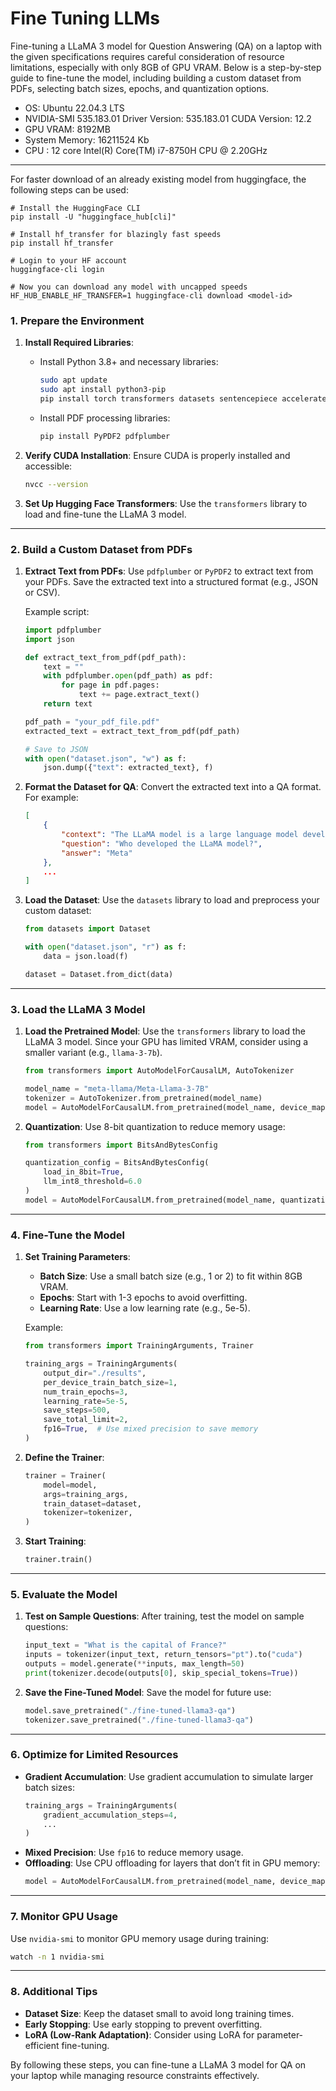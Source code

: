 # Fine Tuning LLMs 

Fine-tuning a LLaMA 3 model for Question Answering (QA) on a laptop with the given specifications requires careful consideration of resource limitations, especially with only 8GB of GPU VRAM. Below is a step-by-step guide to fine-tune the model, including building a custom dataset from PDFs, selecting batch sizes, epochs, and quantization options.


- OS: Ubuntu 22.04.3 LTS
- NVIDIA-SMI 535.183.01             Driver Version: 535.183.01   CUDA Version: 12.2
- GPU VRAM: 8192MB
- System Memory: 16211524 Kb
- CPU : 12 core Intel(R) Core(TM) i7-8750H CPU @ 2.20GHz

---
For faster download of an already existing model from huggingface, the following steps can be used:

```shell
# Install the HuggingFace CLI
pip install -U "huggingface_hub[cli]"

# Install hf_transfer for blazingly fast speeds
pip install hf_transfer 

# Login to your HF account
huggingface-cli login

# Now you can download any model with uncapped speeds
HF_HUB_ENABLE_HF_TRANSFER=1 huggingface-cli download <model-id>
```

### **1. Prepare the Environment**
1. **Install Required Libraries**:
   - Install Python 3.8+ and necessary libraries:
     ```bash
     sudo apt update
     sudo apt install python3-pip
     pip install torch transformers datasets sentencepiece accelerate bitsandbytes
     ```
   - Install PDF processing libraries:
     ```bash
     pip install PyPDF2 pdfplumber
     ```

2. **Verify CUDA Installation**:
   Ensure CUDA is properly installed and accessible:
   ```bash
   nvcc --version
   ```

3. **Set Up Hugging Face Transformers**:
   Use the `transformers` library to load and fine-tune the LLaMA 3 model.

---

### **2. Build a Custom Dataset from PDFs**
1. **Extract Text from PDFs**:
   Use `pdfplumber` or `PyPDF2` to extract text from your PDFs. Save the extracted text into a structured format (e.g., JSON or CSV).

   Example script:
   ```python
   import pdfplumber
   import json

   def extract_text_from_pdf(pdf_path):
       text = ""
       with pdfplumber.open(pdf_path) as pdf:
           for page in pdf.pages:
               text += page.extract_text()
       return text

   pdf_path = "your_pdf_file.pdf"
   extracted_text = extract_text_from_pdf(pdf_path)

   # Save to JSON
   with open("dataset.json", "w") as f:
       json.dump({"text": extracted_text}, f)
   ```

2. **Format the Dataset for QA**:
   Convert the extracted text into a QA format. For example:
   ```json
   [
       {
           "context": "The LLaMA model is a large language model developed by Meta.",
           "question": "Who developed the LLaMA model?",
           "answer": "Meta"
       },
       ...
   ]
   ```

3. **Load the Dataset**:
   Use the `datasets` library to load and preprocess your custom dataset:
   ```python
   from datasets import Dataset

   with open("dataset.json", "r") as f:
       data = json.load(f)

   dataset = Dataset.from_dict(data)
   ```

---

### **3. Load the LLaMA 3 Model**
1. **Load the Pretrained Model**:
   Use the `transformers` library to load the LLaMA 3 model. Since your GPU has limited VRAM, consider using a smaller variant (e.g., `llama-3-7b`).

   ```python
   from transformers import AutoModelForCausalLM, AutoTokenizer

   model_name = "meta-llama/Meta-Llama-3-7B"
   tokenizer = AutoTokenizer.from_pretrained(model_name)
   model = AutoModelForCausalLM.from_pretrained(model_name, device_map="auto", load_in_8bit=True)
   ```

2. **Quantization**:
   Use 8-bit quantization to reduce memory usage:
   ```python
   from transformers import BitsAndBytesConfig

   quantization_config = BitsAndBytesConfig(
       load_in_8bit=True,
       llm_int8_threshold=6.0
   )
   model = AutoModelForCausalLM.from_pretrained(model_name, quantization_config=quantization_config, device_map="auto")
   ```

---

### **4. Fine-Tune the Model**
1. **Set Training Parameters**:
   - **Batch Size**: Use a small batch size (e.g., 1 or 2) to fit within 8GB VRAM.
   - **Epochs**: Start with 1-3 epochs to avoid overfitting.
   - **Learning Rate**: Use a low learning rate (e.g., 5e-5).

   Example:
   ```python
   from transformers import TrainingArguments, Trainer

   training_args = TrainingArguments(
       output_dir="./results",
       per_device_train_batch_size=1,
       num_train_epochs=3,
       learning_rate=5e-5,
       save_steps=500,
       save_total_limit=2,
       fp16=True,  # Use mixed precision to save memory
   )
   ```

2. **Define the Trainer**:
   ```python
   trainer = Trainer(
       model=model,
       args=training_args,
       train_dataset=dataset,
       tokenizer=tokenizer,
   )
   ```

3. **Start Training**:
   ```python
   trainer.train()
   ```

---

### **5. Evaluate the Model**
1. **Test on Sample Questions**:
   After training, test the model on sample questions:
   ```python
   input_text = "What is the capital of France?"
   inputs = tokenizer(input_text, return_tensors="pt").to("cuda")
   outputs = model.generate(**inputs, max_length=50)
   print(tokenizer.decode(outputs[0], skip_special_tokens=True))
   ```

2. **Save the Fine-Tuned Model**:
   Save the model for future use:
   ```python
   model.save_pretrained("./fine-tuned-llama3-qa")
   tokenizer.save_pretrained("./fine-tuned-llama3-qa")
   ```

---

### **6. Optimize for Limited Resources**
- **Gradient Accumulation**: Use gradient accumulation to simulate larger batch sizes:
  ```python
  training_args = TrainingArguments(
      gradient_accumulation_steps=4,
      ...
  )
  ```
- **Mixed Precision**: Use `fp16` to reduce memory usage.
- **Offloading**: Use CPU offloading for layers that don’t fit in GPU memory:
  ```python
  model = AutoModelForCausalLM.from_pretrained(model_name, device_map="auto", offload_folder="./offload")
  ```

---

### **7. Monitor GPU Usage**
Use `nvidia-smi` to monitor GPU memory usage during training:
```bash
watch -n 1 nvidia-smi
```

---

### **8. Additional Tips**
- **Dataset Size**: Keep the dataset small to avoid long training times.
- **Early Stopping**: Use early stopping to prevent overfitting.
- **LoRA (Low-Rank Adaptation)**: Consider using LoRA for parameter-efficient fine-tuning.

By following these steps, you can fine-tune a LLaMA 3 model for QA on your laptop while managing resource constraints effectively.
